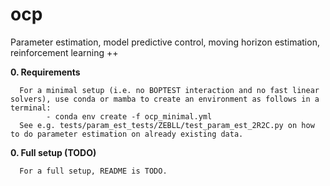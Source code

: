 # ocp
Parameter estimation, model predictive control, moving horizon estimation, reinforcement learning ++

**0. Requirements**

      For a minimal setup (i.e. no BOPTEST interaction and no fast linear solvers), use conda or mamba to create an environment as follows in a terminal:
            - conda env create -f ocp_minimal.yml
      See e.g. tests/param_est_tests/ZEBLL/test_param_est_2R2C.py on how to do parameter estimation on already existing data.

**0. Full setup (TODO)**

      For a full setup, README is TODO.
